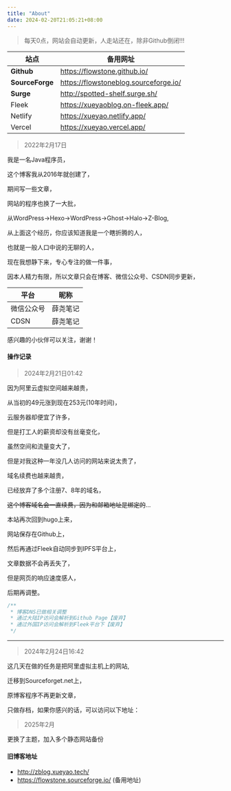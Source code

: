 ```yaml
---
title: "About"
date: 2024-02-20T21:05:21+08:00
---
```

> 每天0点，网站会自动更新，人走站还在，除非Github倒闭!!!

|站点|备用网址|
|--------|------------------|
|**Github**|https://flowstone.github.io/|
|**SourceForge**|https://flowstoneblog.sourceforge.io/|
|**Surge**|http://spotted-shelf.surge.sh/|
|Fleek|https://xueyaoblog.on-fleek.app/|
|Netlify|https://xueyao.netlify.app/|
|Vercel|https://xueyao.vercel.app/|

> 2022年2月17日

我是一名Java程序员，

这个博客我从2016年就创建了，

期间写一些文章，

网站的程序也换了一大批，

从WordPress->Hexo->WordPress->Ghost->Halo->Z-Blog,

从上面这个经历，你应该知道我是一个瞎折腾的人，

也就是一般人口中说的无聊的人，

现在我想静下来，专心专注的做一件事，

因本人精力有限，所以文章只会在博客、微信公众号、CSDN同步更新，


|平台|昵称|
|-------|---------|
|微信公众号|薛尧笔记|
|CDSN|薛尧笔记|


感兴趣的小伙伴可以关注，谢谢！



#### 操作记录 

> 2024年2月21日01:42

因为阿里云虚拟空间越来越贵，

从当初的49元涨到现在253元(10年时间)，

云服务器却便宜了许多，

但是打工人的薪资却没有丝毫变化，

虽然空间和流量变大了，

但是对我这种一年没几人访问的网站来说太贵了，

域名续费也越来越贵，

已经放弃了多个注册7、8年的域名，

~~这个博客域名会一直续费，因为和邮箱地址是绑定的~~...

本站再次回到hugo上来，

网站保存在Github上，

然后再通过Fleek自动同步到IPFS平台上，

文章数据不会再丢失了，

但是网页的响应速度感人，

后期再调整。
``` js
/**
 * 博客DNS已做相关调整
 * 通过大陆IP访问会解析到Github Page【废弃】
 * 通过外国IP访问会解析到Fleek平台下【废弃】
 */
```
---

> 2024年2月24日16:42

这几天在做的任务是把阿里虚拟主机上的网站,

迁移到Sourceforget.net上，

原博客程序不再更新文章，

只做存档，如果你感兴的话，可以访问以下地址：

> 2025年2月

更换了主题，加入多个静态网站备份

#### 旧博客地址  
* http://zblog.xueyao.tech/
* https://flowstone.sourceforge.io/  (备用地址)

